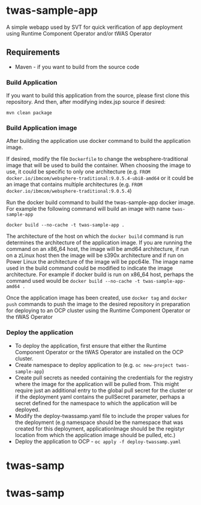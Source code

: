 # twas-sample-app
A simple webapp used by SVT for quick verification of app deployment using Runtime Component Operator and/or tWAS Operator

## Requirements
 * Maven - if you want to build from the source code
 
 
### Build Application
If you want to build this application from the source, please first clone this repository. And then, after modifying index.jsp source if desired:
```
mvn clean package 
```

### Build Application image
After building the application use docker command to build the application image.  

If desired, modify the file `Dockerfile` to change the websphere-traditional image that will be used to build the container.  When choosing the image to use, it could be specific to only one architecture (e.g. `FROM docker.io/ibmcom/websphere-traditional:9.0.5.4-ubi8-amd64` or it could be an image that contains multiple architectures (e.g. `FROM docker.io/ibmcom/websphere-traditional:9.0.5.4`)

Run the docker build command to build the twas-sample-app docker image.  For example the following command will build an image with name `twas-sample-app`
```
docker build --no-cache -t twas-sample-app .
```

The architecture of the host on which the `docker build` command is run determines the architecture of the application image.  If you are running the command on an x86_64 host, the image will be amd64 architecture, if run on a zLinux host then the image will be s390x architecture and if run on Power Linux the architecture of the image will be ppc64le.  The image name used in the build command could be modified to indicate the image architecture.  For example if docker build is run on x86_64 host, perhaps the command used would be `docker build --no-cache -t twas-sample-app-amd64 .`

Once the application image has been created, use `docker tag` and `docker push` commands to push the image to the desired repository in preparation for deploying to an OCP cluster using the Runtime Component Operator or the tWAS Operator

### Deploy the application
  - To deploy the application, first ensure that either the Runtime Component Operator or the tWAS Operator are installed on the OCP cluster.
  - Create namespace to deploy application to (e.g. `oc new-project twas-sample-app`)
  - Create pull secrets as needed containing the credentials for the registry where the image for the application will be pulled from.  This might require just an additional entry to the global pull secret for the cluster or if the deployment yaml contains the pullSecret parameter, perhaps a secret defined for the namespace to which the application will be deployed.
  - Modify the deploy-twassamp.yaml file to include the proper values for the deployment (e.g namespace should be the namespace that was created for this deployment, applicationImage should be the registyr location from which the application image should be pulled, etc.)  
  - Deploy the application to OCP - `oc apply -f deploy-twassamp.yaml`



# twas-samp
# twas-samp
